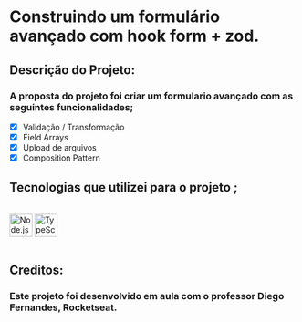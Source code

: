 # Construindo um formulário avançado com hook form + zod.

## Descrição do Projeto:

### A proposta do projeto foi criar um formulario avançado com as seguintes funcionalidades;

- [x] Validação / Transformação
- [x] Field Arrays
- [x] Upload de arquivos
- [x] Composition Pattern

## Tecnologias que utilizei para o projeto ;

<div style="display: inline_block"><br>
    <img  align="center" src="https://cdn.jsdelivr.net/gh/devicons/devicon/icons/react/react-original.svg" heigth="30" width="40"alt="Node.js">
    <img  align="center" src="https://cdn.jsdelivr.net/gh/devicons/devicon/icons/typescript/typescript-original.svg"  heigth="30" width="40"alt="TypeScript">
</div>

<br>

## Creditos:

### Este projeto foi desenvolvido em aula com o professor Diego Fernandes, Rocketseat.
